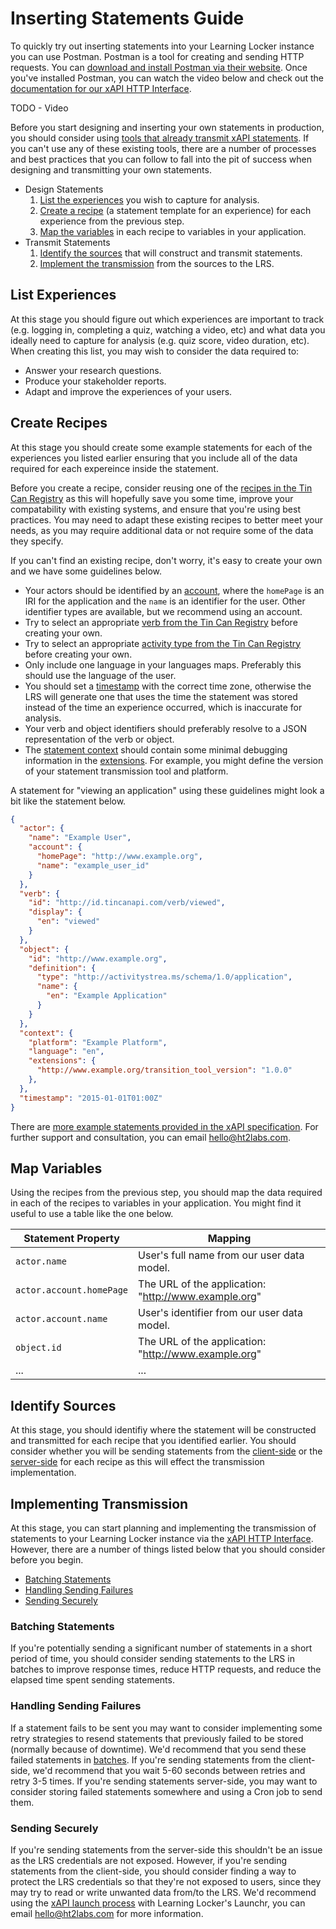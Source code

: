 ---
---

# Inserting Statements Guide
To quickly try out inserting statements into your Learning Locker instance you can use Postman. Postman is a tool for creating and sending HTTP requests. You can [download and install Postman via their website](https://www.getpostman.com/). Once you've installed Postman, you can watch the video below and check out the [documentation for our xAPI HTTP Interface](../http-xapi-statements).

TODO - Video

Before you start designing and inserting your own statements in production, you should consider using [tools that already transmit xAPI statements](#). If you can't use any of these existing tools, there are a number of processes and best practices that you can follow to fall into the pit of success when designing and transmitting your own statements.

- Design Statements
  1. [List the experiences](#list-experiences) you wish to capture for analysis.
  2. [Create a recipe](#create-recipes) (a statement template for an experience) for each experience from the previous step.
  3. [Map the variables](#map-variables) in each recipe to variables in your application.
- Transmit Statements
  1. [Identify the sources](#identify-sources) that will construct and transmit statements.
  2. [Implement the transmission](#implementing-transmission) from the sources to the LRS.

## List Experiences
At this stage you should figure out which experiences are important to track (e.g. logging in, completing a quiz, watching a video, etc) and what data you ideally need to capture for analysis (e.g. quiz score, video duration, etc). When creating this list, you may wish to consider the data required to:

- Answer your research questions.
- Produce your stakeholder reports.
- Adapt and improve the experiences of your users.

## Create Recipes
At this stage you should create some example statements for each of the experiences you listed earlier ensuring that you include all of the data required for each expereince inside the statement.

Before you create a recipe, consider reusing one of the [recipes in the Tin Can Registry](https://registry.tincanapi.com/#home/profiles) as this will hopefully save you some time, improve your compatability with existing systems, and ensure that you're using best practices. You may need to adapt these existing recipes to better meet your needs, as you may require additional data or not require some of the data they specify.

If you can't find an existing recipe, don't worry, it's easy to create your own and we have some guidelines below.

- Your actors should be identified by an [account](https://github.com/adlnet/xAPI-Spec/blob/master/xAPI-Data.md#2424-account-object), where the `homePage` is an IRI for the application and the `name` is an identifier for the user. Other identifier types are available, but we recommend using an account.
- Try to select an appropriate [verb from the Tin Can Registry](https://registry.tincanapi.com/#home/verbs) before creating your own.
- Try to select an appropriate [activity type from the Tin Can Registry](https://registry.tincanapi.com/#home/activityTypes) before creating your own.
- Only include one language in your languages maps. Preferably this should use the language of the user.
- You should set a [timestamp](https://github.com/adlnet/xAPI-Spec/blob/master/xAPI-Data.md#timestamp) with the correct time zone, otherwise the LRS will generate one that uses the time the statement was stored instead of the time an experience occurred, which is inaccurate for analysis.
- Your verb and object identifiers should preferably resolve to a JSON representation of the verb or object.
- The [statement context](https://github.com/adlnet/xAPI-Spec/blob/master/xAPI-Data.md#context) should contain some minimal debugging information in the [extensions](https://github.com/adlnet/xAPI-Spec/blob/master/xAPI-Data.md#miscext). For example, you might define the version of your statement transmission tool and platform.

A statement for "viewing an application" using these guidelines might look a bit like the statement below.

```json
{
  "actor": {
    "name": "Example User",
    "account": {
      "homePage": "http://www.example.org",
      "name": "example_user_id"
    }
  },
  "verb": {
    "id": "http://id.tincanapi.com/verb/viewed",
    "display": {
      "en": "viewed"
    }
  },
  "object": {
    "id": "http://www.example.org",
    "definition": {
      "type": "http://activitystrea.ms/schema/1.0/application",
      "name": {
        "en": "Example Application"
      }
    }
  },
  "context": {
    "platform": "Example Platform",
    "language": "en",
    "extensions": {
      "http://www.example.org/transition_tool_version": "1.0.0"
    },
  },
  "timestamp": "2015-01-01T01:00Z"
}
```

There are [more example statements provided in the xAPI specification](https://github.com/adlnet/xAPI-Spec/blob/master/xAPI-Data.md#appendix-a-example-statements). For further support and consultation, you can email [hello@ht2labs.com](mailto:hello@ht2labs.com).

## Map Variables
Using the recipes from the previous step, you should map the data required in each of the recipes to variables in your application. You might find it useful to use a table like the one below.

Statement Property | Mapping
--- | ---
`actor.name` | User's full name from our user data model.
`actor.account.homePage` | The URL of the application: "http://www.example.org"
`actor.account.name` | User's identifier from our user data model.
`object.id` | The URL of the application: "http://www.example.org"
... | ...

## Identify Sources
At this stage, you should identifiy where the statement will be constructed and transmitted for each recipe that you identified earlier. You should consider whether you will be sending statements from the [client-side](https://en.wikipedia.org/wiki/Client-side) or the [server-side](https://en.wikipedia.org/wiki/Server-side) for each recipe as this will effect the transmission implementation.

## Implementing Transmission
At this stage, you can start planning and implementing the transmission of statements to your Learning Locker instance via the [xAPI HTTP Interface](../http-xapi-statements). However, there are a number of things listed below that you should consider before you begin.

- [Batching Statements](#batching-statements)
- [Handling Sending Failures](#handling-sending-failures)
- [Sending Securely](#sending-securely)

### Batching Statements
If you're potentially sending a significant number of statements in a short period of time, you should consider sending statements to the LRS in batches to improve response times, reduce HTTP requests, and reduce the elapsed time spent sending statements.

### Handling Sending Failures
If a statement fails to be sent you may want to consider implementing some retry strategies to resend statements that previously failed to be stored (normally because of downtime). We'd recommend that you send these failed statements in [batches](#batching-statements). If you're sending statements from the client-side, we'd recommend that you wait 5-60 seconds between retries and retry 3-5 times. If you're sending statements server-side, you may want to consider storing failed statements somewhere and using a Cron job to send them.

### Sending Securely
If you're sending statements from the server-side this shouldn't be an issue as the LRS credentials are not exposed. However, if you're sending statements from the client-side, you should consider finding a way to protect the LRS credentials so that they're not exposed to users, since they may try to read or write unwanted data from/to the LRS. We'd recommend using the [xAPI launch process](https://github.com/adlnet/xapi-launch) with Learning Locker's Launchr, you can email [hello@ht2labs.com](mailto:hello@ht2labs.com) for more information.
